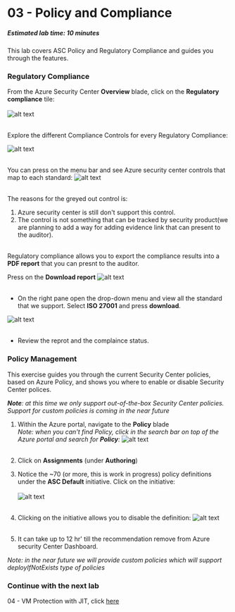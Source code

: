 ﻿# 03 - Policy and Compliance
##### Estimated lab time: 10 minutes

This lab covers ASC Policy and Regulatory Compliance and guides you through the features.<br>

### Regulatory Compliance
From the Azure Security Center **Overview** blade, click on the **Regulatory compliance** tile: <br><br>
![alt text](https://raw.githubusercontent.com/yaniv-shasha/Azure-Security-Center-1/master/Labs/03%20-%20Policy%20and%20Compliance/Screenshots/policy_compliance_dashboard.png
)<br><br>

Explore the different Compliance Controls for every Regulatory Compliance: <br>

![alt text](https://raw.githubusercontent.com/yaniv-shasha/Azure-Security-Center-1/master/Labs/03%20-%20Policy%20and%20Compliance/Screenshots/policy_complince_new.png
)<br><br>


You can press on the menu bar and see Azure security center controls that map to each standard:
![alt text](https://raw.githubusercontent.com/yaniv-shasha/Azure-Security-Center-1/master/Labs/03%20-%20Policy%20and%20Compliance/Screenshots/stand_drill.png
)<br><br>


The reasons for the greyed out control is:
1. Azure security center is still don't support this control.
2. The control is not something that can be tracked by security product(we are planning to add a way for adding evidence link that can present to the auditor).<br><br>


Regulatory compliance allows you to export the compliance results into a **PDF report** that you can presnt to the auditor.

Press on the **Download report**
![alt text](https://raw.githubusercontent.com/yaniv-shasha/Azure-Security-Center-1/master/Labs/03%20-%20Policy%20and%20Compliance/Screenshots/downloadreport.PNG
)<br><br>

* On the right pane open the drop-down menu and view all the standard that we support.
Select **ISO 27001** and press **download**.

![alt text](https://raw.githubusercontent.com/yaniv-shasha/Azure-Security-Center-1/master/Labs/03%20-%20Policy%20and%20Compliance/Screenshots/export_report_new.png
)<br><br>

* Review the reprot and the complaince status.


### Policy Management
This exercise guides you through the current Security Center policies, based on Azure Policy, and shows you where to enable or disable Security Center polices. <br>

***Note**: at this time we only support out-of-the-box Security Center policies. Support for custom policies is coming in the near future*

1. Within the Azure portal, navigate to the **Policy** blade <br>
*Note: when you can't find Policy, click in the search bar on top of the Azure portal and search for **Policy**:*
![alt text](https://raw.githubusercontent.com/yaniv-shasha/Azure-Security-Center-1/master/Labs/03%20-%20Policy%20and%20Compliance/Screenshots/search_policy.png
)<br><br>

2. Click on **Assignments** (under **Authoring**)
3. Notice the ~70 (or more, this is work in progress) policy definitions under the **ASC Default** initiative. Click on the initiative:<br><br>
![alt text](https://raw.githubusercontent.com/yaniv-shasha/Azure-Security-Center-1/master/Labs/03%20-%20Policy%20and%20Compliance/Screenshots/policy_assignment.png
)<br><br>
4. Clicking on the initiative allows you to disable the definition:
![alt text](https://raw.githubusercontent.com/yaniv-shasha/Azure-Security-Center-1/master/Labs/03%20-%20Policy%20and%20Compliance/Screenshots/disable_definition.png
)<br><br>

5. It can take up to 12 hr' till the recommendation remove from Azure security Center Dashboard.


*Note: in the near future we will provide custom policies which will support deployIfNotExists type of policies*



### Continue with the next lab
04 - VM Protection with JIT, click <a href="https://github.com/yaniv-shasha/Azure-Security-Center-1/tree/master/Labs/04%20-%20VM%20Protection%20with%20JIT" target="_blank">here</a>